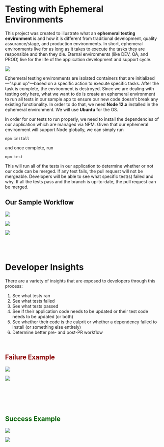 # Testing with Ephemeral Environments

This project was created to illustrate what an **ephemeral testing environment** is and how it is different from traditional development, quality assurance/stage, and production environments. In short, ephemeral environments live for as long as it takes to execute the tasks they are responsible and then they die. Eternal environments (like DEV, QA, and PROD) live for the life of the application development and support cycle.

![](https://i.imgur.com/nd37ZlZ.png)

Ephemeral testing environments are isolated containers that are initialized—"spun up"—based on a specific action to execute specific tasks. After the task is complete, the environment is destroyed. Since we are dealing with testing only here, what we want to do is create an ephemeral environment to run all tests in our sample app to ensure our new code doesn't break any existing functionality. In order to do that, we need **Node 12.x** installed in the ephemeral environment. We will use **Ubuntu** for the OS.

In order for our tests to run properly, we need to install the dependencies of our application which are managed via NPM. Given that our ephemeral environment will support Node globally, we can simply run

`npm install`

and once complete, run

`npm test`

This will run all of the tests in our application to determine whether or not our code can be merged. If any test fails, the pull request will not be mergeable. Developers will be able to see what specific test(s) failed and why. If all the tests pass and the branch is up-to-date, the pull request can be merged.

## Our Sample Workflow

![](https://i.imgur.com/4LJa9YN.png)

![](https://i.imgur.com/lQlfjls.png)

![](https://i.imgur.com/4umumF0.png)

<br>
<br>

# Developer Insights

There are a variety of insights that are exposed to developers through this process:

1. See what tests ran
2. See what tests failed
3. See what tests passed
4. See if their application code needs to be updated or their test code needs to be updated (or both)
5. See whether their code is the culprit or whether a dependency failed to install (or something else entirely)
6. Determine better pre- and post-PR workflow

<br>

## <span style="color:darkred">Failure Example </span>

![](https://i.imgur.com/2N3jZMu.png)

![](https://i.imgur.com/q4pokAO.png)

<br>
<br>
<br>
<br>

## <span style="color:darkgreen">Success Example</span>

![](https://i.imgur.com/JNnLghL.png)

![](https://i.imgur.com/QuLy69S.png)
